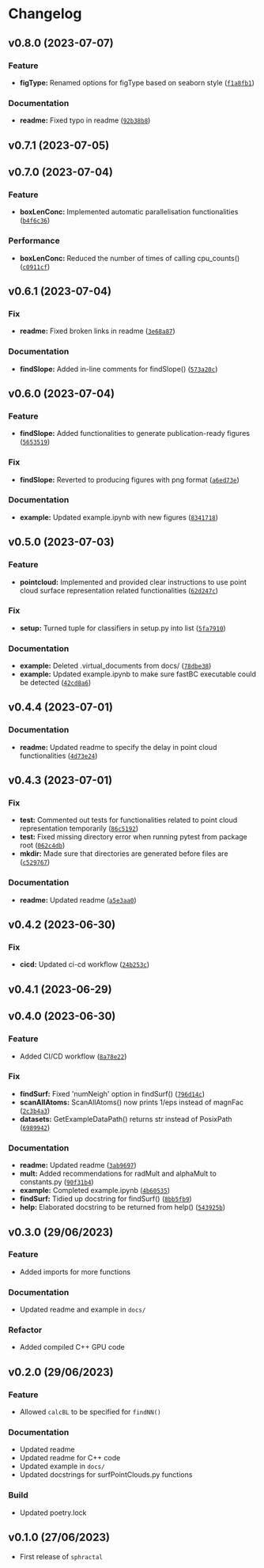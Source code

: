 # Changelog

<!--next-version-placeholder-->

## v0.8.0 (2023-07-07)

### Feature

* **figType:** Renamed options for figType based on seaborn style ([`f1a8fb1`](https://github.com/Jon-Ting/sphractal/commit/f1a8fb1ceacb23697ae30b7dd8e26e01745d1e94))

### Documentation

* **readme:** Fixed typo in readme ([`92b38b8`](https://github.com/Jon-Ting/sphractal/commit/92b38b85d33da568ab861cdb61350c69e8f9745c))

## v0.7.1 (2023-07-05)



## v0.7.0 (2023-07-04)

### Feature

* **boxLenConc:** Implemented automatic parallelisation functionalities ([`b4f6c36`](https://github.com/Jon-Ting/sphractal/commit/b4f6c364c92ece88fa7bfea45ecaa565681c4647))

### Performance

* **boxLenConc:** Reduced the number of times of calling cpu_counts() ([`c0911cf`](https://github.com/Jon-Ting/sphractal/commit/c0911cf1e04fde90be2ac38e8bd9004bf662caf2))

## v0.6.1 (2023-07-04)

### Fix

* **readme:** Fixed broken links in readme ([`3e68a87`](https://github.com/Jon-Ting/sphractal/commit/3e68a87d75b0efb8584a8ad81a90824b61118834))

### Documentation

* **findSlope:** Added in-line comments for findSlope() ([`573a20c`](https://github.com/Jon-Ting/sphractal/commit/573a20c67d99c8afad5fa923660d5f437d0fbfa9))

## v0.6.0 (2023-07-04)

### Feature

* **findSlope:** Added functionalities to generate publication-ready figures ([`5653519`](https://github.com/Jon-Ting/sphractal/commit/5653519a0fd49f12543eefcb7de96366113472ae))

### Fix

* **findSlope:** Reverted to producing figures with png format ([`a6ed73e`](https://github.com/Jon-Ting/sphractal/commit/a6ed73ee64c24cbba0f91d1f916d9ddba14d5f52))

### Documentation

* **example:** Updated example.ipynb with new figures ([`8341718`](https://github.com/Jon-Ting/sphractal/commit/83417184919473a3676f13e0fbbeca8c783783bb))

## v0.5.0 (2023-07-03)

### Feature

* **pointcloud:** Implemented and provided clear instructions to use point cloud surface representation related functionalities ([`62d247c`](https://github.com/Jon-Ting/sphractal/commit/62d247c3fd277a3f4c96822f807bd0d56d392bbd))

### Fix

* **setup:** Turned tuple for classifiers in setup.py into list ([`5fa7910`](https://github.com/Jon-Ting/sphractal/commit/5fa79104290534003656a63d3ba9d807bf27f6d6))

### Documentation

* **example:** Deleted .virtual_documents from docs/ ([`78dbe38`](https://github.com/Jon-Ting/sphractal/commit/78dbe382b2a2038b2978e3e1cb61c5a5631116ee))
* **example:** Updated example.ipynb to make sure fastBC executable could be detected ([`42cd8a6`](https://github.com/Jon-Ting/sphractal/commit/42cd8a6eef54158cfa39012cb0493db2f87f7c60))

## v0.4.4 (2023-07-01)

### Documentation

* **readme:** Updated readme to specify the delay in point cloud functionalities ([`4d73e24`](https://github.com/Jon-Ting/sphractal/commit/4d73e24a911d82c7786c280b13b4258abf229446))

## v0.4.3 (2023-07-01)

### Fix

* **test:** Commented out tests for functionalities related to point cloud representation temporarily ([`86c5192`](https://github.com/Jon-Ting/sphractal/commit/86c5192be9bf8eca3721609d2f22e7e3fff615c8))
* **test:** Fixed missing directory error when running pytest from package root ([`062c4db`](https://github.com/Jon-Ting/sphractal/commit/062c4db2496d51491f9258a7fa0ab1fcef87a3e0))
* **mkdir:** Made sure that directories are generated before files are ([`c529767`](https://github.com/Jon-Ting/sphractal/commit/c529767b1dc168ead1932f19dd6a1191abeaaf7e))

### Documentation

* **readme:** Updated readme ([`a5e3aa0`](https://github.com/Jon-Ting/sphractal/commit/a5e3aa0a36943d149143b2a23588d87585a2d2cd))

## v0.4.2 (2023-06-30)

### Fix

* **cicd:** Updated ci-cd workflow ([`24b253c`](https://github.com/Jon-Ting/sphractal/commit/24b253cac9a6d8b6df81751376415ba02b7806cb))

## v0.4.1 (2023-06-29)



## v0.4.0 (2023-06-30)

### Feature

* Added CI/CD workflow ([`8a78e22`](https://github.com/Jon-Ting/sphractal/commit/8a78e224634df7ee8ccbc75c6cb2b0f3944e8090))

### Fix

* **findSurf:** Fixed 'numNeigh' option in findSurf() ([`796d14c`](https://github.com/Jon-Ting/sphractal/commit/796d14cf05343b5004819be04a972826c277102c))
* **scanAllAtoms:** ScanAllAtoms() now prints 1/eps instead of magnFac ([`2c3b4a3`](https://github.com/Jon-Ting/sphractal/commit/2c3b4a30d9b126fb4bd6c8d8d5ec1e7f168221f1))
* **datasets:** GetExampleDataPath() returns str instead of PosixPath ([`6989942`](https://github.com/Jon-Ting/sphractal/commit/69899426fa6ae5406e322213930aea3e99ea2dfe))

### Documentation

* **readme:** Updated readme ([`3ab9697`](https://github.com/Jon-Ting/sphractal/commit/3ab969785424824cbe08af8ef84d56ba2cd26bb3))
* **mult:** Added recommendations for radMult and alphaMult to constants.py ([`90f31b4`](https://github.com/Jon-Ting/sphractal/commit/90f31b4379c2e81de9f8760121486fc8b96132a4))
* **example:** Completed example.ipynb ([`4b60535`](https://github.com/Jon-Ting/sphractal/commit/4b60535755e74b6e679daef80885a5c4a923a428))
* **findSurf:** Tidied up docstring for findSurf() ([`8bb5fb9`](https://github.com/Jon-Ting/sphractal/commit/8bb5fb925a425e55bbbffc953d96cf97e55577f0))
* **help:** Elaborated docstring to be returned from help() ([`543925b`](https://github.com/Jon-Ting/sphractal/commit/543925b95b7b43755a013b5e0d8c301eb66643eb))

## v0.3.0 (29/06/2023)

### Feature

* Added imports for more functions

### Documentation

* Updated readme and example in `docs/`

### Refactor

* Added compiled C++ GPU code

## v0.2.0 (29/06/2023)

### Feature

* Allowed `calcBL` to be specified for `findNN()`

### Documentation

* Updated readme
* Updated readme for C++ code
* Updated example in `docs/`
* Updated docstrings for surfPointClouds.py functions

### Build

* Updated poetry.lock

## v0.1.0 (27/06/2023)

* First release of `sphractal`
